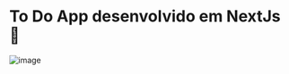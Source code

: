 # To Do App desenvolvido em NextJs 🔨

![image](https://github.com/user-attachments/assets/f61f2eab-9cb1-479a-8007-5bb8b3e51a15)

